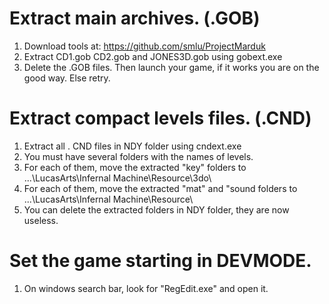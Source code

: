 # Extract main archives. (.GOB)
1. Download tools at: https://github.com/smlu/ProjectMarduk
2. Extract CD1.gob CD2.gob and JONES3D.gob using gobext.exe
3. Delete the .GOB files. Then launch your game, if it works you are on the good way. Else retry.

# Extract compact levels files. (.CND)
1. Extract all . CND files in NDY folder using cndext.exe
2. You must have several folders with the names of levels.
3. For each of them, move the extracted "key" folders to ...\LucasArts\Infernal Machine\Resource\3do\
4. For each of them, move the extracted "mat" and "sound folders to ...\LucasArts\Infernal Machine\Resource\
5. You can delete the extracted folders in NDY folder, they are now useless.

# Set the game starting in DEVMODE.
1. On windows search bar, look for "RegEdit.exe" and open it.

